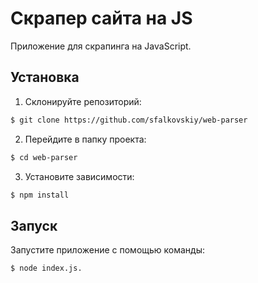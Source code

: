 # Скрапер сайта на JS

Приложение для скрапинга на JavaScript.

## Установка

1. Склонируйте репозиторий:
```bash
$ git clone https://github.com/sfalkovskiy/web-parser
``` 
2. Перейдите в папку проекта:
```bash
$ cd web-parser
```  
3. Установите зависимости: 

```bash
$ npm install
```

## Запуск

Запустите приложение с помощью команды: 

```bash
$ node index.js.
```
